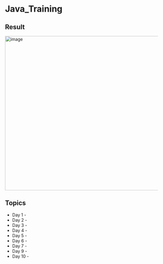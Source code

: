# Java_Training

## Result

<img width="507" alt="image" src="https://github.com/DeeMMoon/Java_Training/assets/37477667/6c02fc15-4e4f-46c2-a900-85c68491e10d">

## Topics

 - Day 1 -
 - Day 2 -
 - Day 3 -
 - Day 4 -
 - Day 5 -
 - Day 6 -
 - Day 7 -
 - Day 9 -
 - Day 10 -
